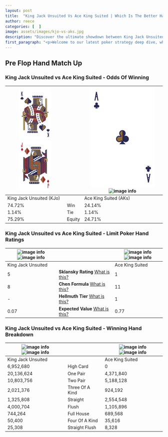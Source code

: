 ```yaml
---
layout: post
title:  "King Jack Unsuited Vs Ace King Suited | Which Is The Better Hand In Poker? A Complete Guide"
author: reece
categories: [  ]
image: assets/images/kjo-vs-aks.jpg
description: "Discover the ultimate showdown between King Jack Unsuited and Ace King Suited in poker! Uncover the odds, strategies, and scenarios where one hand triumphs over the other. Get ready to up your poker game with this thrilling analysis."
first_paragraph: "<p>Welcome to our latest poker strategy deep dive, where we're pitting two distinct hands against each other in a high-stakes showdown: King Jack Unsuited vs Ace King Suited.</p><p>In the dynamic world of poker, every decision counts, and knowing which hand holds the upper hand is key to your success at the table.</p><p>In this article, we'll dissect these two hands, explore the scenarios where one dominates the other, and equip you with the knowledge to make strategic choices that can tip the odds in your favor.</p><p>Get ready to unravel the intriguing dynamics of these poker hands and elevate your game to new heights.</p>"
---
```




[comment]: # (sp0)

## Pre Flop Hand Match Up

<div class="table hand-ratings" markdown="1"> 



### King Jack Unsuited vs Ace King Suited - Odds Of Winning


    
| ![image info](assets/images/hand1/k.png) ![image info](assets/images/hand1/jo.png) |  | ![image info](assets/images/hand2/a.png) ![image info](assets/images/hand2/ks.png) |
| -------- | -------- | -------- |
| King Jack Unsuited (KJo) |  | Ace King Suited (AKs) |
| 74.72% | Win | 24.14% |
| 1.14% | Tie | 1.14% |
| 75.29% | Equity | 24.71% |




[comment]: # (sp1)



### King Jack Unsuited vs Ace King Suited - Limit Poker Hand Ratings


    
| ![image info](https://www.riverpairs.com/assets/images/hand1/k.png) ![image info](https://www.riverpairs.com/assets/images/hand1/jo.png) |  | ![image info](https://www.riverpairs.com/assets/images/hand2/a.png) ![image info](https://www.riverpairs.com/assets/images/hand2/ks.png) |
| -------- | -------- | -------- |
| King Jack Unsuited |  | Ace King Suited |
| 5 | **Sklansky Rating** [What is this?](/sklansky-rating-explained) | 1 |
| 8 | **Chen Formula** [What is this?](/chen-formula-explained) | 11 |
| - | **Hellmuth Tier** [What is this?](/Hellmuth-tier-explained) | 1 |
| 0.07 | **Expected Value** [What is this?](/expected-value-explained) | 0.77 |




[comment]: # (sp2)



### King Jack Unsuited vs Ace King Suited - Winning Hand Breakdown


    
| ![image info](https://www.riverpairs.com/assets/images/hand1/k.png) ![image info](https://www.riverpairs.com/assets/images/hand1/jo.png) |  | ![image info](https://www.riverpairs.com/assets/images/hand2/a.png) ![image info](https://www.riverpairs.com/assets/images/hand2/ks.png) |
| -------- | -------- | -------- |
| King Jack Unsuited |  | Ace King Suited |
| 6,952,680 | High Card | 0 |
| 20,136,624 | One Pair | 4,371,840 |
| 10,803,756 | Two Pair | 5,188,128 |
| 2,021,376 | Three Of A Kind | 924,192 |
| 1,325,808 | Straight | 2,554,548 |
| 4,000,704 | Flush | 1,105,896 |
| 744,264 | Full House | 689,568 |
| 50,400 | Four Of A Kind | 35,616 |
| 25,308 | Straight Flush | 8,328 |




[comment]: # (sp3)



</div>

[comment]: # (sp4)



[comment]: # (sp5)

